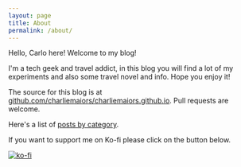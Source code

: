 ```yaml
---
layout: page
title: About
permalink: /about/
---
```


Hello, Carlo here! Welcome to my blog!

I'm a tech geek and travel addict, in this blog you will find a lot of my experiments and also some travel novel and info. Hope you enjoy it!

The source for this blog is at
[github.com/charliemaiors/charliemaiors.github.io](https://github.com/charliemaiors/charliemaiors.github.io).
Pull requests are welcome.

Here's a list of [posts by category](/categories.html).  

If you want to support me on Ko-fi please click on the button below.

[![ko-fi](https://ko-fi.com/img/githubbutton_sm.svg)](https://ko-fi.com/F1F51OBYI)
